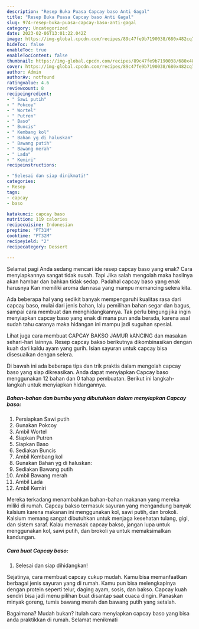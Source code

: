 ```yaml
---
description: "Resep Buka Puasa Capcay baso Anti Gagal"
title: "Resep Buka Puasa Capcay baso Anti Gagal"
slug: 974-resep-buka-puasa-capcay-baso-anti-gagal
category: Uncategorized
date: 2023-02-06T13:01:22.042Z
image: https://img-global.cpcdn.com/recipes/89c47fe9b7190038/680x482cq70/capcay-baso-foto-resep-utama.jpg
hideToc: false
enableToc: true
enableTocContent: false
thumbnail: https://img-global.cpcdn.com/recipes/89c47fe9b7190038/680x482cq70/capcay-baso-foto-resep-utama.jpg
cover: https://img-global.cpcdn.com/recipes/89c47fe9b7190038/680x482cq70/capcay-baso-foto-resep-utama.jpg
author: Admin
authorAv: notfound
ratingvalue: 4.6
reviewcount: 8
recipeingredient:
- " Sawi putih"
- " Pokcoy"
- " Wortel"
- " Putren"
- " Baso"
- " Buncis"
- " Kembang kol"
- " Bahan yg di haluskan"
- " Bawang putih"
- " Bawang merah"
- " Lada"
- " Kemiri"
recipeinstructions:

- "Selesai dan siap dinikmati!"
categories:
- Resep
tags:
- capcay
- baso

katakunci: capcay baso 
nutrition: 119 calories
recipecuisine: Indonesian
preptime: "PT31M"
cooktime: "PT32M"
recipeyield: "2"
recipecategory: Dessert

---
```



Selamat pagi Anda sedang mencari ide resep capcay baso yang enak? Cara menyiapkannya sangat tidak susah. Tapi Jika salah mengolah maka hasilnya akan hambar dan bahkan tidak sedap. Padahal capcay baso yang enak harusnya Kan memiliki aroma dan rasa yang mampu memancing selera kita.


Ada beberapa hal yang sedikit banyak mempengaruhi kualitas rasa dari capcay baso, mulai dari jenis bahan, lalu pemilihan bahan segar dan bagus, sampai cara membuat dan menghidangkannya. Tak perlu bingung jika ingin menyiapkan capcay baso yang enak di mana pun anda berada, karena asal sudah tahu caranya maka hidangan ini mampu jadi suguhan spesial.

Lihat juga cara membuat CAPCAY BAKSO JAMUR kANCING dan masakan sehari-hari lainnya. Resep capcay bakso berikutnya dikombinasikan dengan kuah dari kaldu ayam yang gurih. Isian sayuran untuk capcay bisa disesuaikan dengan selera.


Di bawah ini ada beberapa tips dan trik praktis dalam mengolah capcay baso yang siap dikreasikan. Anda dapat menyiapkan Capcay baso menggunakan 12 bahan dan 0 tahap pembuatan. Berikut ini langkah-langkah untuk menyiapkan hidangannya.

<!--inarticleads1-->

##### Bahan-bahan dan bumbu yang dibutuhkan dalam menyiapkan Capcay baso:

1. Persiapkan  Sawi putih
1. Gunakan  Pokcoy
1. Ambil  Wortel
1. Siapkan  Putren
1. Siapkan  Baso
1. Sediakan  Buncis
1. Ambil  Kembang kol
1. Gunakan  Bahan yg di haluskan:
1. Sediakan  Bawang putih
1. Ambil  Bawang merah
1. Ambil  Lada
1. Ambil  Kemiri


Mereka terkadang menambahkan bahan-bahan makanan yang mereka miliki di rumah. Capcay bakso termasuk sayuran yang mengandung banyak kalsium karena makanan ini menggunakan kol, sawi putih, dan brokoli. Kalsium memang sangat dibutuhkan untuk menjaga kesehatan tulang, gigi, dan sistem saraf. Kalau memasak capcay bakso, jangan lupa untuk menggunakan kol, sawi putih, dan brokoli ya untuk memaksimalkan kandungan. 

<!--inarticleads2-->

##### Cara buat Capcay baso:


1. Selesai dan siap dihidangkan!

Sejatinya, cara membuat capcay cukup mudah. Kamu bisa memanfaatkan berbagai jenis sayuran yang di rumah. Kamu pun bisa melengkapinya dengan protein seperti telur, daging ayam, sosis, dan bakso. Capcay kuah sendiri bisa jadi menu pilihan buat disantap saat cuaca dingin. Panaskan minyak goreng, tumis bawang merah dan bawang putih yang setalah. 

Bagaimana? Mudah bukan? Itulah cara menyiapkan capcay baso yang bisa anda praktikkan di rumah. Selamat menikmati
